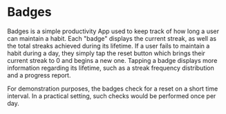 Badges
======
Badges is a simple productivity App used to keep track of how long a user can maintain a habit.
Each "badge" displays the current streak, as well as the total streaks achieved during its
lifetime. If a user fails to maintain a habit during a day, they simply tap the reset button
which brings their current streak to 0 and begins a new one. Tapping a badge displays more
information regarding its lifetime, such as a streak frequency distribution and a progress
report.

For demonstration purposes, the badges check for a reset on a short time interval. In a
practical setting, such checks would be performed once per day.
